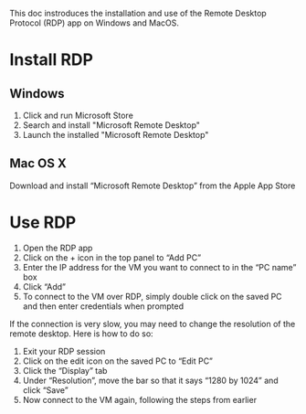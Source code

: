 This doc instroduces the installation and use of the Remote Desktop Protocol (RDP) app on Windows and MacOS.

# Install RDP

## Windows

1. Click and run Microsoft Store
2. Search and install "Microsoft Remote Desktop"
3. Launch the installed "Microsoft Remote Desktop"

## Mac OS X
Download and install “Microsoft Remote Desktop” from the Apple App Store

# Use RDP

1. Open the RDP app
2. Click on the + icon in the top panel to “Add PC”
3. Enter the IP address for the VM you want to connect to in the “PC name” box
4. Click “Add”
5. To connect to the VM over RDP, simply double click on the saved PC and then enter credentials when prompted

If the connection is very slow, you may need to change the resolution of the remote desktop. Here is how to do so:
1. Exit your RDP session
2. Click on the edit icon on the saved PC to “Edit PC”
3. Click the “Display” tab
4. Under “Resolution”, move the bar so that it says “1280 by 1024” and click “Save”
5. Now connect to the VM again, following the steps from earlier
